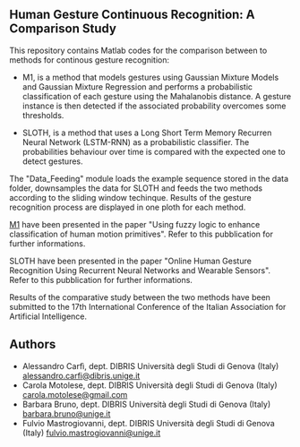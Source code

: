 ## Human Gesture Continuous Recognition: A Comparison Study

This repository contains Matlab codes for the comparison between to methods for continous gesture recognition:

* M1, is a method that models gestures using Gaussian Mixture Models and Gaussian Mixture Regression and performs a probabilistic classification of each gesture using the Mahalanobis distance. A gesture instance is then detected if the associated probability overcomes some thresholds.

* SLOTH, is a method that uses a Long Short Term Memory Recurren Neural Network (LSTM-RNN) as a probabilistic classifier. The probabilities behaviour over time is compared with the expected one to detect gestures.

The "Data_Feeding" module loads the example sequence stored in the data folder, downsamples the data for SLOTH and feeds the two methods according to the sliding window techinque. Results of the gesture recognition process are displayed in one ploth for each method.

[M1](https://link.springer.com/chapter/10.1007/978-3-319-08855-6_60) have been presented in the paper "Using fuzzy logic to enhance classification of human motion primitives". Refer to this pubblication for further informations.

SLOTH have been presented in the paper "Online Human Gesture Recognition Using Recurrent Neural Networks and Wearable Sensors". Refer to this pubblication for further informations.

Results of the comparative study between the two methods have been submitted to the 17th International Conference of the Italian Association for Artificial Intelligence.

## Authors

* Alessandro Carfì, dept. DIBRIS Università degli Studi di Genova (Italy) [alessandro.carfi@dibris.unige.it](alessandro.carfi@dibris.unige.it)
* Carola Motolese, dept. DIBRIS Università degli Studi di Genova (Italy) [carola.motolese@gmail.com](carola.motolese@gmail.com)
* Barbara Bruno, dept. DIBRIS Università degli Studi di Genova (Italy) [barbara.bruno@unige.it](barbara.bruno@unige.it)
* Fulvio Mastrogiovanni, dept. DIBRIS Università degli Studi di Genova (Italy) [fulvio.mastrogiovanni@unige.it](fulvio.mastrogiovanni@unige.it)
